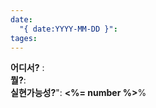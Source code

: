 ```yaml
---
date:
  "{ date:YYYY-MM-DD }": 
tages:
---
```

**어디서?** :   
**뭘?**:           
**실현가능성?**": **<%= number %>**%